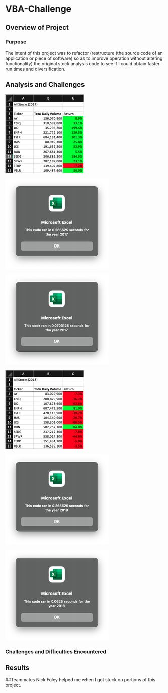 # VBA-Challenge

## Overview of Project

### Purpose

The intent of this project was to refactor (restructure (the source code of an application or piece of software) so as to improve operation without altering functionality) the original stock analysis code to see if I could obtain faster run times and diversification. 

## Analysis and Challenges

![VBA Challenge 2017 Data](Resources/VBA_Challenge_2017_Data.png)

![2017 Original](Resources/VBA_Challenge_2017_Original.png)

![2017 Refactored](Resources/VBA_Challenge_2017.png)

![VBA Challenge 2018 Data](Resources/VBA_Challenge_2018_Data.png)

![2018 Original](Resources/VBA_Challenge_2018_Original1.png)

![2018 Refactored](Resources/VBA_Challenge_2018.png)

### Challenges and Difficulties Encountered



## Results



##Teammates
Nick Foley helped me when I got stuck on portions of this project.
